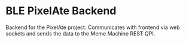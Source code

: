 # BLE PixelAte Backend

Backend for the PixelAte project. Communicates with frontend via web sockets and sends the data to the Meme Machine REST QPI.
